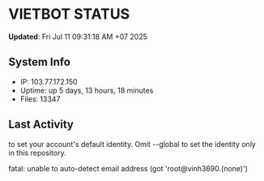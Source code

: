 # VIETBOT STATUS
**Updated**: Fri Jul 11 09:31:18 AM +07 2025

## System Info
- IP: 103.77.172.150
- Uptime: up 5 days, 13 hours, 18 minutes
- Files: 13347

## Last Activity

to set your account's default identity.
Omit --global to set the identity only in this repository.

fatal: unable to auto-detect email address (got 'root@vinh3690.(none)')
